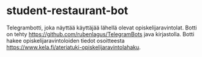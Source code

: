 # student-restaurant-bot
Telegrambotti, joka näyttää käyttäjää lähellä olevat opiskelijaravintolat. Botti on tehty https://github.com/rubenlagus/TelegramBots java kirjastolla.
Botti hakee opiskelijaravintoloiden tiedot osoitteesta https://www.kela.fi/ateriatuki-opiskelijaravintolahaku. 
